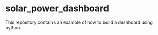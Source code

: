 # solar_power_dashboard

This repository contains an example of how to build a dashboard
using python.